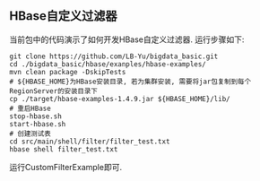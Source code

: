 ## HBase自定义过滤器

当前包中的代码演示了如何开发HBase自定义过滤器. 运行步骤如下:

```shell
git clone https://github.com/LB-Yu/bigdata_basic.git
cd ./bigdata_basic/hbase/exanples/hbase-examples/
mvn clean package -DskipTests
# ${HBASE_HOME}为HBase安装目录, 若为集群安装, 需要将jar包复制到每个RegionServer的安装目录下
cp ./target/hbase-examples-1.4.9.jar ${HBASE_HOME}/lib/
# 重启HBase
stop-hbase.sh
start-hbase.sh
# 创建测试表
cd src/main/shell/filter/filter_test.txt
hbase shell filter_test.txt
```

运行CustomFilterExample即可.